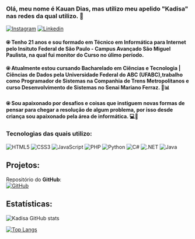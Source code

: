 ### Olá, meu nome é Kauan Dias, mas utilizo meu apelido "Kadisa" nas redes da qual utilizo. 👋

[![Instagram](https://img.shields.io/badge/Instagram-E4405F?style=for-the-badge&logo=instagram&logoColor=white)](https://www.instagram.com/kadisa_wrd?igsh=MTRyZzFycTZ1eDd4Ng==)
[![Linkedin](https://img.shields.io/badge/-LinkedIn-%230077B5?style=for-the-badge&logo=linkedin&logoColor=white)](https://www.linkedin.com/in/kauan-dias-45543a2a9)

#### ⦿ Tenho 21 anos e sou formado em Técnico em Informática para Internet pelo Insituto Federal de São Paulo - Campus Avançado São Miguel Paulista, na qual fui monitor do Curso no úlimo período.

#### ⦿ Atualmente estou cursando Bacharelado em Ciências e Tecnologia | Ciências de Dados pela Universidade Federal do ABC (UFABC),trabalho como Programador de Sistemas na Companhia de Trens Metropolitanos e curso Desenvolvimento de Sistemas no Senai Mariano Ferraz. 📗📊

#### ⦿ Sou apaixonado por desafios e coisas que instiguem novas formas de pensar para chegar a resolução de algum problema, por isso desde criança sou apaixonado pela área de informática. 💻🎲

### Tecnologias das quais utilizo:

<div style="display: inline_block">
<img align="center" alt="HTML5" src="https://img.shields.io/badge/HTML5-E34F26?style=for-the-badge&logo=html5&logoColor=white"/>
<img align="center" alt="CSS3" src="https://img.shields.io/badge/CSS3-1572B6?style=for-the-badge&logo=css3&logoColor=white"/>
<img align="center" alt="JavaScript" src="https://img.shields.io/badge/JavaScript-F7DF1E?style=for-the-badge&logo=javascript&logoColor=black"/>
<img align="center" alt="PHP" src="https://img.shields.io/badge/PHP-777BB4?style=for-the-badge&logo=php&logoColor=white"/>
<img align="center" alt="Python" src="https://img.shields.io/badge/Python-14354C?style=for-the-badge&logo=python&logoColor=white"/>
<img align="center" alt="C#" src="https://img.shields.io/badge/C%23-239120?style=for-the-badge&logo=c-sharp&logoColor=white"/>
<img align="center" alt=".NET" src="https://img.shields.io/badge/.NET-5C2D91?style=for-the-badge&logo=.net&logoColor=white"/>
<img align="center" alt="Java" src="https://img.shields.io/badge/Java-ED8B00?style=for-the-badge&logo=openjdk&logoColor=white"/>
  
</div>

## Projetos:
Repositório do **GitHub**:
<br>
[![GitHub](https://img.shields.io/badge/GitHub-100000?style=for-the-badge&logo=github&logoColor=white)](https://github.com/Kadisa-Cyber?tab=repositories)

## Estatísticas:

![Kadisa GitHub stats](https://github-readme-stats.vercel.app/api?username=Kadisa-Cyber&show_icons=true&theme=tokyonight)

[![Top Langs](https://github-readme-stats.vercel.app/api/top-langs/?username=Kadisa-Cyber&layout=donut)](https://github.com/anuraghazra/github-readme-stats)



